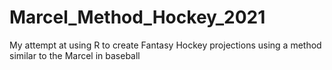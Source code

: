 # Marcel_Method_Hockey_2021
My attempt at using R to create Fantasy Hockey projections using a method similar to the Marcel in baseball
